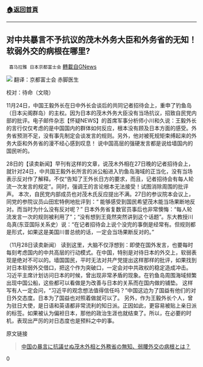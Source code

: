 ###  [:house:返回首頁](https://github.com/ourhimalayas/txt)
---

## 对中共暴言不予抗议的茂木外务大臣和外务省的无知！软弱外交的病根在哪里?
` 喜马拉雅 日本京都富士会` [轉載自GNews](https://gnews.org/zh-hans/619281/)

![]()![](https://gnews-media-offload.s3.amazonaws.com/wp-content/uploads/2020/12/05074619/%E5%AF%B9%E4%B8%AD%E5%85%B1%E6%9A%B4%E8%A8%80%E4%B8%8D%E4%BA%88%E6%8A%97%E8%AE%AE%E7%9A%84%E8%8C%82%E6%9C%A8%E5%A4%96%E5%8A%A1%E5%A4%A7%E8%87%A3%E5%92%8C%E5%A4%96%E5%8A%A1%E7%9C%81%E7%9A%84%E6%97%A0%E7%9F%A5.png)
翻译：京都富士会 赤脚医生

校对：待命（文晓）

11月24日，中国王毅外长在日中外长会谈后的共同记者招待会上，重申了钓鱼岛（日本尖阁群岛）的主权。因为日本的茂木外务大臣没有当场抗议，招致自民党内部的批评。电子邮件杂志【怀疑NEWS】的首席军事分析师小川和久说：王毅外长的言行仅仅考虑的是中国国内的群体如何反应，根本没有顾及日本方面的感受。外务省预测不足，没有事先制定会谈发言的规则。另外，他对被死规矩束缚起来的外务大臣和外务省的漫不经心感到叹息！ 说中国高层的强硬发言都是说给墙国内的国民听的。

28日的【读卖新闻】早刊有这样的文章，说茂木外相在27日晚的记者招待会上，就针对24日，中共国王毅外长所言的派公船进入钓鱼岛海域的正当化，没有当场表示反对作了解释。不仅“告知了王外长日方的要求，而且，记者招待会有每人轮流一次发言的规定”。同时，强调王的言论根本无法接受！试图消除周围的批评声。 本次，自民党内部成员也对茂木氏反应提出不满。27日的参议院本会议上，同党的参院议员山田宏特例地批评到：“ 能够感受到国民希望茂木能当场果断地反对。而当时为什么没有反对呢？” 日本外务省复数官员事后也非常懊悔：“每人轮流发言一次的规则被利用了”；“没有想到王竟然突然讲到这个话题”。东大教授川岛真(东亚国际关系史）说：“在记者招待会上说个没完的事倒是经常有。但规则都是形式，如果这是美国川普总统的话，一定会当场果断反对的。”

（11月28日读卖新闻） 读到这里，大脑不仅浮想到：即使在国外发言，也要每时每刻考虑国内的中共高层的行动模式。在中国，特别是对待日本的外交上，软弱表现是绝对不可以的。墙国国民，平时无法对共产党提出这样那样的批评，如果找到对日本软弱外交借口，把这个作为突破口，一定会对中共政权的稳定造成冲击。 习近平主席计划访问日本的时候，曾出现非常矛盾的现象。在钓鱼岛周围海域频繁出现中国公船，这些都可以看做是为改善与日本的关系而在国内做的铺垫。 这样写有人一定会问，“习近平的观念想法值得信任吗？”中国这边为了国益有他们的对日外交态度。日本为了国益也对照着做就可以了。 另外，作为王毅外长个人，曾为驻日大使，是日语和英语都非常流利的知日派。正因如此，更容易被贴上亲日派的标签。如果被认为偏袒日本，那他的政治生涯也就结束了。所以，在必要的时机，表现出严厉的对日态度也是预料之中的事。



原文链接



> [中国の暴言に抗議せぬ茂木外相と外務省の無知、弱腰外交の病根とは？](https://www.mag2.com/p/news/476623)



0
